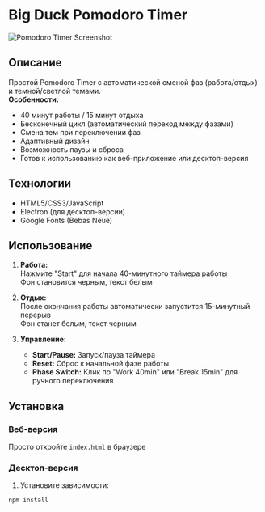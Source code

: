# Big Duck Pomodoro Timer

![Pomodoro Timer Screenshot](https://i.imgur.com/JrMdnvtl.png)

## Описание
Простой Pomodoro Timer с автоматической сменой фаз (работа/отдых) и темной/светлой темами.  
**Особенности:**
- 40 минут работы / 15 минут отдыха
- Бесконечный цикл (автоматический переход между фазами)
- Смена тем при переключении фаз
- Адаптивный дизайн
- Возможность паузы и сброса
- Готов к использованию как веб-приложение или десктоп-версия

## Технологии
- HTML5/CSS3/JavaScript
- Electron (для десктоп-версии)
- Google Fonts (Bebas Neue)

## Использование
1. **Работа:**  
   Нажмите "Start" для начала 40-минутного таймера работы  
   Фон становится черным, текст белым

2. **Отдых:**  
   После окончания работы автоматически запустится 15-минутный перерыв  
   Фон станет белым, текст черным

3. **Управление:**
   - **Start/Pause:** Запуск/пауза таймера
   - **Reset:** Сброс к начальной фазе работы
   - **Phase Switch:** Клик по "Work 40min" или "Break 15min" для ручного переключения

## Установка
### Веб-версия
Просто откройте `index.html` в браузере

### Десктоп-версия
1. Установите зависимости:
```bash
npm install
